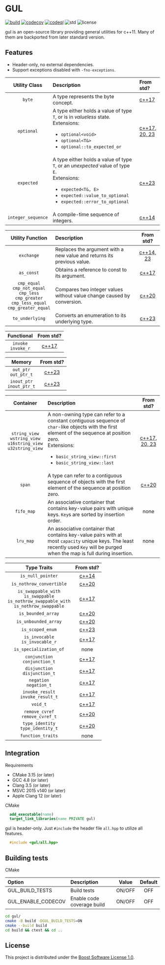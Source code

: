 # GUL

[![build](https://github.com/Ramirisu/gul/actions/workflows/build_matrix.yml/badge.svg)](https://github.com/Ramirisu/gul/actions/workflows/build_matrix.yml)
[![codecov](https://codecov.io/gh/Ramirisu/gul/branch/main/graph/badge.svg?token=XEKI3XKCK0)](https://codecov.io/gh/Ramirisu/gul)
[![codeql](https://github.com/Ramirisu/gul/actions/workflows/codeql.yml/badge.svg?branch=main)](https://github.com/Ramirisu/gul/actions/workflows/codeql.yml)
![std](https://img.shields.io/badge/std-11%2F14%2F17%2F20-blue.svg)
![license](https://img.shields.io/badge/license-BSL--1.0-blue)

gul is an open-source library providing general utilities for c++11. Many of them are backported from later standard version.

## Features

* Header-only, no external dependencies.
* Support exceptions disabled with `-fno-exceptions`.

|   Utility Class    | Description                                                                                                                                                                                                    | From std?                                                           |
| :----------------: | :------------------------------------------------------------------------------------------------------------------------------------------------------------------------------------------------------------- | :------------------------------------------------------------------ |
|       `byte`       | A type represents the byte concept.                                                                                                                                                                            | [c++17](https://en.cppreference.com/w/cpp/types/byte)               |
|     `optional`     | A type either holds a value of type `T`, or is in *valueless* state.<br />Extensions:<ul><li>`optional<void>`</li><li>`optional<T&>`</li><li>`optional::to_expected_or`</li></ul>                              | [c++17, 20, 23](https://en.cppreference.com/w/cpp/utility/optional) |
|     `expected`     | A type either holds a value of type `T`, or an *unexpected* value of type `E`.<br />Extensions:<ul><li>`expected<T&, E>`</li><li>`expected::value_to_optional`</li><li>`expected::error_to_optional`</li></ul> | [c++23](https://en.cppreference.com/w/cpp/utility/expected)         |
| `integer_sequence` | A compile-time sequence of integers.                                                                                                                                                                           | [c++14](https://en.cppreference.com/w/cpp/utility/integer_sequence) |

|                                                  Utility Function                                                  | Description                                                            |                            From std?                             |
| :----------------------------------------------------------------------------------------------------------------: | :--------------------------------------------------------------------- | :--------------------------------------------------------------: |
|                                                     `exchange`                                                     | Replaces the argument with a new value and returns its previous value. | [c++14, 23](https://en.cppreference.com/w/cpp/utility/exchange)  |
|                                                     `as_const`                                                     | Obtains a reference to const to its argument.                          |   [c++17](https://en.cppreference.com/w/cpp/utility/as_const)    |
| `cmp_equal`<br />`cmp_not_equal`<br />`cmp_less`<br />`cmp_greater`<br />`cmp_less_equal`<br />`cmp_greater_equal` | Compares two integer values without value change caused by conversion. |    [c++20](https://en.cppreference.com/w/cpp/utility/intcmp)     |
|                                                  `to_underlying`                                                   | Converts an enumeration to its underlying type.                        | [c++23](https://en.cppreference.com/w/cpp/utility/to_underlying) |

|        Functional        |                              From std?                               |
| :----------------------: | :------------------------------------------------------------------: |
| `invoke`<br />`invoke_r` | [c++17](https://en.cppreference.com/w/cpp/utility/functional/invoke) |

|             Memory             |                           From std?                           |
| :----------------------------: | :-----------------------------------------------------------: |
|   `out_ptr`<br />`out_ptr_t`   |  [c++23](https://en.cppreference.com/w/cpp/memory/out_ptr_t)  |
| `inout_ptr`<br />`inout_ptr_t` | [c++23](https://en.cppreference.com/w/cpp/memory/inout_ptr_t) |

|                                   Container                                   | Description                                                                                                                                                                                                                                  |                                  From std?                                  |
| :---------------------------------------------------------------------------: | :------------------------------------------------------------------------------------------------------------------------------------------------------------------------------------------------------------------------------------------- | :-------------------------------------------------------------------------: |
| `string_view`<br />`wstring_view`<br />`u16string_view`<br />`u32string_view` | A non-owning type can refer to a constant contiguous sequence of `char`-like objects with the first element of the sequence at position zero.<br />Extensions:<ul><li>`basic_string_view::first`</li><li>`basic_string_view::last`</li></ul> | [c++17, 20, 23](https://en.cppreference.com/w/cpp/string/basic_string_view) |
|                                    `span`                                     | A type can refer to a contiguous sequence of objects with the first element of the sequence at position zero.                                                                                                                                |          [c++20](https://en.cppreference.com/w/cpp/container/span)          |
|                                  `fifo_map`                                   | An associative container that contains key-value pairs with unique keys. `Key`s are sorted by insertion order.                                                                                                                               |                                    none                                     |
|                                   `lru_map`                                   | An associative container that contains key-value pairs with at most `capacity` unique keys. The least recently used `Key` will be purged when the map is full during insertion.                                                              |                                    none                                     |

|                                             Type Traits                                              |                              From std?                              |
| :--------------------------------------------------------------------------------------------------: | :-----------------------------------------------------------------: |
|                                          `is_null_pointer`                                           |  [c++14](https://en.cppreference.com/w/cpp/types/is_null_pointer)   |
|                                       `is_nothrow_convertible`                                       |   [c++20](https://en.cppreference.com/w/cpp/types/is_convertible)   |
| `is_swappable_with`<br />`is_swappable`<br />`is_nothrow_swappable_with`<br />`is_nothrow_swappable` |    [c++17](https://en.cppreference.com/w/cpp/types/is_swappable)    |
|                                          `is_bounded_array`                                          |  [c++20](https://en.cppreference.com/w/cpp/types/is_bounded_array)  |
|                                         `is_unbounded_array`                                         | [c++20](https://en.cppreference.com/w/cpp/types/is_unbounded_array) |
|                                           `is_scoped_enum`                                           |   [c++23](https://en.cppreference.com/w/cpp/types/is_scoped_enum)   |
|                                 `is_invocable`<br />`is_invocable_r`                                 |    [c++17](https://en.cppreference.com/w/cpp/types/is_invocable)    |
|                                        `is_specialization_of`                                        |                                none                                 |
|                                  `conjunction`<br />`conjunction_t`                                  |    [c++17](https://en.cppreference.com/w/cpp/types/conjunction)     |
|                                  `disjunction`<br />`disjunction_t`                                  |    [c++17](https://en.cppreference.com/w/cpp/types/disjunction)     |
|                                     `negation`<br />`negation_t`                                     |      [c++17](https://en.cppreference.com/w/cpp/types/negation)      |
|                                `invoke_result`<br />`invoke_result_t`                                |     [c++17](https://en.cppreference.com/w/cpp/types/result_of)      |
|                                               `void_t`                                               |       [c++17](https://en.cppreference.com/w/cpp/types/void_t)       |
|                                 `remove_cvref`<br />`remove_cvref_t`                                 |    [c++20](https://en.cppreference.com/w/cpp/types/remove_cvref)    |
|                                `type_identity`<br />`type_identity_t`                                |   [c++20](https://en.cppreference.com/w/cpp/types/type_identity)    |
|                                          `function_traits`                                           |                                none                                 |

## Integration

Requirements

* CMake 3.15 (or later)
* GCC 4.8 (or later)
* Clang 3.5 (or later)
* MSVC 2015 v140 (or later)
* Apple Clang 12 (or later)

CMake

```cmake
  add_executable(name)
  target_link_libraries(name PRIVATE gul)
```

gul is header-only. Just `#include` the header file `all.hpp` to utilize all features.

```cpp
  #include <gul/all.hpp>
```

## Building tests

CMake

| Option             | Description                | Value  | Default |
| :----------------- | :------------------------- | :----: | :-----: |
| GUL_BUILD_TESTS    | Build tests                | ON/OFF |   OFF   |
| GUL_ENABLE_CODECOV | Enable code coverage build | ON/OFF |   OFF   |

```sh
cd gul/
cmake -B build -DGUL_BUILD_TESTS=ON
cmake --build build
cd build && ctest && cd ..
```

## License

This project is distributed under the [Boost Software License 1.0](https://www.boost.org/LICENSE_1_0.txt).
